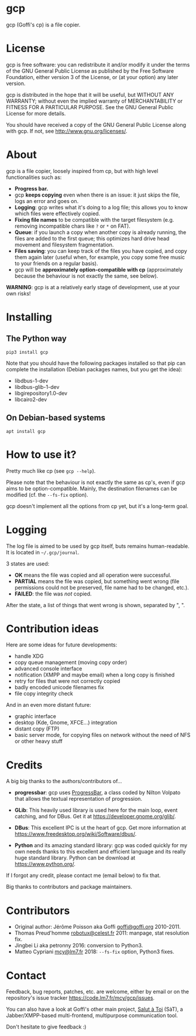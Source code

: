 gcp
===

gcp (Goffi's cp) is a file copier.


License
=======

gcp is free software: you can redistribute it and/or modify it under the terms
of the GNU General Public License as published by the Free Software Foundation,
either version 3 of the License, or (at your option) any later version.

gcp is distributed in the hope that it will be useful, but WITHOUT ANY
WARRANTY; without even the implied warranty of MERCHANTABILITY or FITNESS FOR A
PARTICULAR PURPOSE. See the GNU General Public License for more details.

You should have received a copy of the GNU General Public License along with
gcp. If not, see <http://www.gnu.org/licenses/>.


About
=====

gcp is a file copier, loosely inspired from cp, but with high level
functionalities such as:

- **Progress bar.**
- gcp **keeps copying** even when there is an issue: it just skips the file,
  logs an error and goes on.
- **Logging**: gcp writes what it's doing to a log file; this allows you to
  know which files were effectively copied.
- **Fixing file names** to be compatible with the target filesystem (e.g.
  removing incompatible chars like `?` or `*` on FAT).
- **Queue**: if you launch a copy when another copy is already running, the
  files are added to the first queue; this optimizes hard drive head movement
  and filesystem fragmentation.
- **Files saving**: you can keep track of the files you have copied, and copy
  them again later (useful when, for example, you copy some free music to your
  friends on a regular basis).
- gcp will be **approximately option-compatible with cp** (approximately
  because the behaviour is not exactly the same, see below).

**WARNING**: gcp is at a relatively early stage of development, use at your own
risks!


Installing
==========

The Python way
--------------

    pip3 install gcp

Note that you should have the following packages installed so that pip can
complete the installation (Debian packages names, but you get the idea):
- libdbus-1-dev
- libdbus-glib-1-dev
- libgirepository1.0-dev
- libcairo2-dev

On Debian-based systems
-----------------------

    apt install gcp


How to use it?
==============

Pretty much like cp (see `gcp --help`).

Please note that the behaviour is not exactly the same as cp's, even if gcp
aims to be option-compatible. Mainly, the destination filenames can be modified
(cf. the `--fs-fix` option).

gcp doesn't implement all the options from cp yet, but it's a long-term goal.


Logging
=======

The log file is aimed to be used by gcp itself, buts remains human-readable. It
is located in `~/.gcp/journal`.

3 states are used:
- **OK** means the file was copied and all operation were successful.
- **PARTIAL** means the file was copied, but something went wrong (file
  permissions could not be preserved, file name had to be changed, etc.).
- **FAILED**: the file was *not* copied.

After the state, a list of things that went wrong is shown, separated by ", ".


Contribution ideas
==================

Here are some ideas for future developments:
- handle XDG
- copy queue management (moving copy order)
- advanced console interface
- notification (XMPP and maybe email) when a long copy is finished
- retry for files that were not correctly copied
- badly encoded unicode filenames fix
- file copy integrity check

And in an even more distant future:
- graphic interface
- desktop (Kde, Gnome, XFCE...) integration
- distant copy (FTP)
- basic server mode, for copying files on network without the need of NFS or
  other heavy stuff


Credits
=======

A big big thanks to the authors/contributors of...

* **progressbar**:
  gcp uses [ProgressBar](https://pypi.python.org/pypi/progressbar), a class
  coded by Nilton Volpato that allows the textual representation of
  progression.

* **GLib**:
  This heavily used library is used here for the main loop, event catching, and
  for DBus. Get it at <https://developer.gnome.org/glib/>.

* **DBus**:
  This excellent IPC is ut the heart of gcp. Get more information at
  <https://www.freedesktop.org/wiki/Software/dbus/>.

* **Python** and its amazing standard library:
  gcp was coded quickly for my own needs thanks to this excellent and efficient
  language and its really huge standard library. Python can be download at
  <https://www.python.org/>.

If I forgot any credit, please contact me (email below) to fix that.

Big thanks to contributors and package maintainers.


Contributors
============

* Original author: Jérôme Poisson aka Goffi <goffi@goffi.org> 2010-2011.
* Thomas Preud'homme <robotux@celest.fr> 2011: manpage, stat resolution fix.
* Jingbei Li aka petronny 2016: conversion to Python3.
* Matteo Cypriani <mcy@lm7.fr> 2018: `--fs-fix` option, Python3 fixes.


Contact
=======

Feedback, bug reports, patches, etc. are welcome, either by email or on the
repository's issue tracker <https://code.lm7.fr/mcy/gcp/issues>.

You can also have a look at Goffi's other main project, [Salut à
Toi](https://www.salut-a-toi.org/) (SàT), a Jabber/XMPP-based multi-frontend,
multipurpose communication tool.

Don't hesitate to give feedback :)
